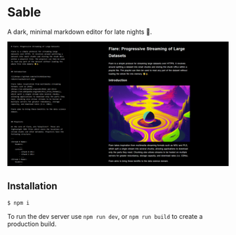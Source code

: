 # Sable

A dark, minimal markdown editor for late nights 🌙.

<img src='images/preview3.png'>


## Installation

```sh
$ npm i
```

To run the dev server use `npm run dev`, or `npm run build` to create a production build.
